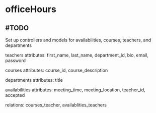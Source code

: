 # officeHours
#TODO
------
Set up controllers and models for availabilities, courses, teachers, and departments 

teachers attributes:       first_name, last_name, department_id, bio, email, password

courses attributes:        course_id, course_description	

departments attributes:    title

availabilities attributes: meeting_time, meeting_location, teacher_id, accepted 

relations:                 courses_teacher, availablities_teachers